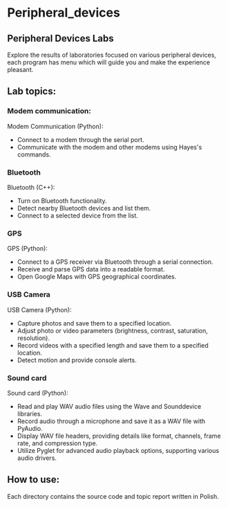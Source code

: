 # Peripheral_devices

## Peripheral Devices Labs

Explore the results of laboratories focused on various peripheral devices,
each program has menu which will guide you and make the experience pleasant.

## Lab topics:

### Modem communication:
Modem Communication (Python):
* Connect to a modem through the serial port.
* Communicate with the modem and other modems using Hayes's commands.

### Bluetooth
Bluetooth (C++):
* Turn on Bluetooth functionality.
* Detect nearby Bluetooth devices and list them.
* Connect to a selected device from the list.

### GPS
GPS (Python):
* Connect to a GPS receiver via Bluetooth through a serial connection.
* Receive and parse GPS data into a readable format.
* Open Google Maps with GPS geographical coordinates.

### USB Camera
USB Camera (Python):
* Capture photos and save them to a specified location.
* Adjust photo or video parameters (brightness, contrast, saturation, resolution).
* Record videos with a specified length and save them to a specified location.
* Detect motion and provide console alerts.

### Sound card
Sound card (Python):
* Read and play WAV audio files using the Wave and Sounddevice libraries.
* Record audio through a microphone and save it as a WAV file with PyAudio.
* Display WAV file headers, providing details like format, channels, frame rate, and compression type.
* Utilize Pyglet for advanced audio playback options, supporting various audio drivers.
  
## How to use:

Each directory contains the source code and topic report written in Polish.
